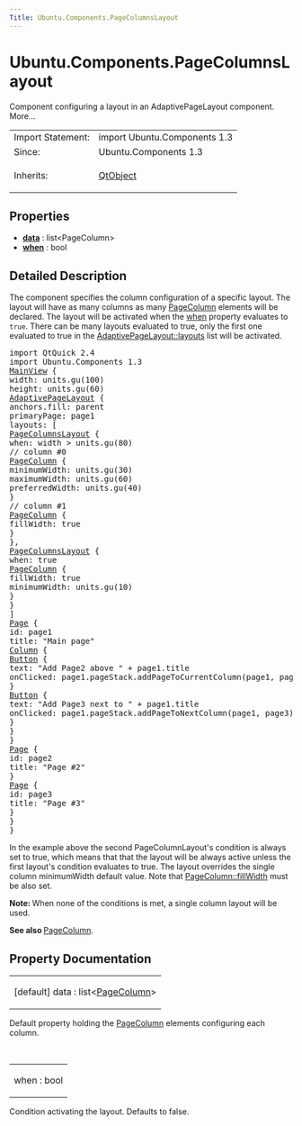 ```yaml
---
Title: Ubuntu.Components.PageColumnsLayout
---
```


# Ubuntu.Components.PageColumnsLayout

<span class="subtitle"></span>
<!-- $$$PageColumnsLayout-brief -->
<p>Component configuring a layout in an AdaptivePageLayout component. More...</p>
<!-- @@@PageColumnsLayout -->
<table class="alignedsummary">
<tr><td class="memItemLeft rightAlign topAlign"> Import Statement:</td><td class="memItemRight bottomAlign"> import Ubuntu.Components 1.3</td></tr><tr><td class="memItemLeft rightAlign topAlign"> Since:</td><td class="memItemRight bottomAlign">  Ubuntu.Components 1.3</td></tr><tr><td class="memItemLeft rightAlign topAlign"> Inherits:</td><td class="memItemRight bottomAlign"> <p><a href="../sdk-14.10/QtQml.QtObject.md">QtObject</a></p>
</td></tr></table><ul>
</ul>
<h2 id="properties">Properties</h2>
<ul>
<li class="fn"><b><b><a href="#data-prop">data</a></b></b> : list&lt;PageColumn&gt;</li>
<li class="fn"><b><b><a href="#when-prop">when</a></b></b> : bool</li>
</ul>
<!-- $$$PageColumnsLayout-description -->
<h2 id="details">Detailed Description</h2>
</p>
<p>The component specifies the column configuration of a specific layout. The layout will have as many columns as many <a href="Ubuntu.Components.PageColumn.md">PageColumn</a> elements will be declared. The layout will be activated when the <a href="#when-prop">when</a> property evaluates to <code>true</code>. There can be many layouts evaluated to true, only the first one evaluated to true in the <a href="Ubuntu.Components.AdaptivePageLayout.md#layouts-prop">AdaptivePageLayout::layouts</a> list will be activated.</p>
<pre class="qml">import QtQuick 2.4
import Ubuntu.Components 1.3
<span class="type"><a href="Ubuntu.Components.MainView.md">MainView</a></span> {
<span class="name">width</span>: <span class="name">units</span>.<span class="name">gu</span>(<span class="number">100</span>)
<span class="name">height</span>: <span class="name">units</span>.<span class="name">gu</span>(<span class="number">60</span>)
<span class="type"><a href="Ubuntu.Components.AdaptivePageLayout.md">AdaptivePageLayout</a></span> {
<span class="name">anchors</span>.fill: <span class="name">parent</span>
<span class="name">primaryPage</span>: <span class="name">page1</span>
<span class="name">layouts</span>: [
<span class="type"><a href="index.html">PageColumnsLayout</a></span> {
<span class="name">when</span>: <span class="name">width</span> <span class="operator">&gt;</span> <span class="name">units</span>.<span class="name">gu</span>(<span class="number">80</span>)
<span class="comment">// column #0</span>
<span class="type"><a href="Ubuntu.Components.PageColumn.md">PageColumn</a></span> {
<span class="name">minimumWidth</span>: <span class="name">units</span>.<span class="name">gu</span>(<span class="number">30</span>)
<span class="name">maximumWidth</span>: <span class="name">units</span>.<span class="name">gu</span>(<span class="number">60</span>)
<span class="name">preferredWidth</span>: <span class="name">units</span>.<span class="name">gu</span>(<span class="number">40</span>)
}
<span class="comment">// column #1</span>
<span class="type"><a href="Ubuntu.Components.PageColumn.md">PageColumn</a></span> {
<span class="name">fillWidth</span>: <span class="number">true</span>
}
},
<span class="type"><a href="index.html">PageColumnsLayout</a></span> {
<span class="name">when</span>: <span class="number">true</span>
<span class="type"><a href="Ubuntu.Components.PageColumn.md">PageColumn</a></span> {
<span class="name">fillWidth</span>: <span class="number">true</span>
<span class="name">minimumWidth</span>: <span class="name">units</span>.<span class="name">gu</span>(<span class="number">10</span>)
}
}
]
<span class="type"><a href="Ubuntu.Components.Page.md">Page</a></span> {
<span class="name">id</span>: <span class="name">page1</span>
<span class="name">title</span>: <span class="string">&quot;Main page&quot;</span>
<span class="type"><a href="../sdk-14.10/QtQuick.Column.md">Column</a></span> {
<span class="type"><a href="Ubuntu.Components.Button.md">Button</a></span> {
<span class="name">text</span>: <span class="string">&quot;Add Page2 above &quot;</span> <span class="operator">+</span> <span class="name">page1</span>.<span class="name">title</span>
<span class="name">onClicked</span>: <span class="name">page1</span>.<span class="name">pageStack</span>.<span class="name">addPageToCurrentColumn</span>(<span class="name">page1</span>, <span class="name">page2</span>)
}
<span class="type"><a href="Ubuntu.Components.Button.md">Button</a></span> {
<span class="name">text</span>: <span class="string">&quot;Add Page3 next to &quot;</span> <span class="operator">+</span> <span class="name">page1</span>.<span class="name">title</span>
<span class="name">onClicked</span>: <span class="name">page1</span>.<span class="name">pageStack</span>.<span class="name">addPageToNextColumn</span>(<span class="name">page1</span>, <span class="name">page3</span>)
}
}
}
<span class="type"><a href="Ubuntu.Components.Page.md">Page</a></span> {
<span class="name">id</span>: <span class="name">page2</span>
<span class="name">title</span>: <span class="string">&quot;Page #2&quot;</span>
}
<span class="type"><a href="Ubuntu.Components.Page.md">Page</a></span> {
<span class="name">id</span>: <span class="name">page3</span>
<span class="name">title</span>: <span class="string">&quot;Page #3&quot;</span>
}
}
}</pre>
<p>In the example above the second PageColumnLayout's condition is always set to true, which means that that the layout will be always active unless the first layout's condition evaluates to true. The layout overrides the single column minimumWidth default value. Note that <a href="Ubuntu.Components.PageColumn.md#fillWidth-prop">PageColumn::fillWidth</a> must be also set.</p>
<p><b>Note: </b>When none of the conditions is met, a single column layout will be used.</p><p><b>See also </b><a href="Ubuntu.Components.PageColumn.md">PageColumn</a>.</p>
<!-- @@@PageColumnsLayout -->
<h2>Property Documentation</h2>
<!-- $$$data -->
<table class="qmlname"><tr valign="top" id="data-prop"><td class="tblQmlPropNode"><p><span class="qmldefault">[default] </span><span class="name">data</span> : <span class="type">list</span>&lt;<span class="type"><a href="Ubuntu.Components.PageColumn.md">PageColumn</a></span>&gt;</p></td></tr></table><p>Default property holding the <a href="Ubuntu.Components.PageColumn.md">PageColumn</a> elements configuring each column.</p>
<!-- @@@data -->
<br/>
<!-- $$$when -->
<table class="qmlname"><tr valign="top" id="when-prop"><td class="tblQmlPropNode"><p><span class="name">when</span> : <span class="type">bool</span></p></td></tr></table><p>Condition activating the layout. Defaults to false.</p>
<!-- @@@when -->
<br/>
